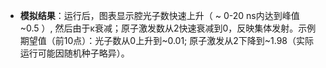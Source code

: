 - **模拟结果**：运行后，图表显示腔光子数快速上升（ ~ 0-20 ns内达到峰值 ~0.5 ）, 然后由于κ衰减；原子激发数从2快速衰减到0，反映集体发射。示例期望值（前10点）：光子数从0上升到~0.01; 原子激发从2下降到~1.98（实际运行可能因随机种子略异）。
